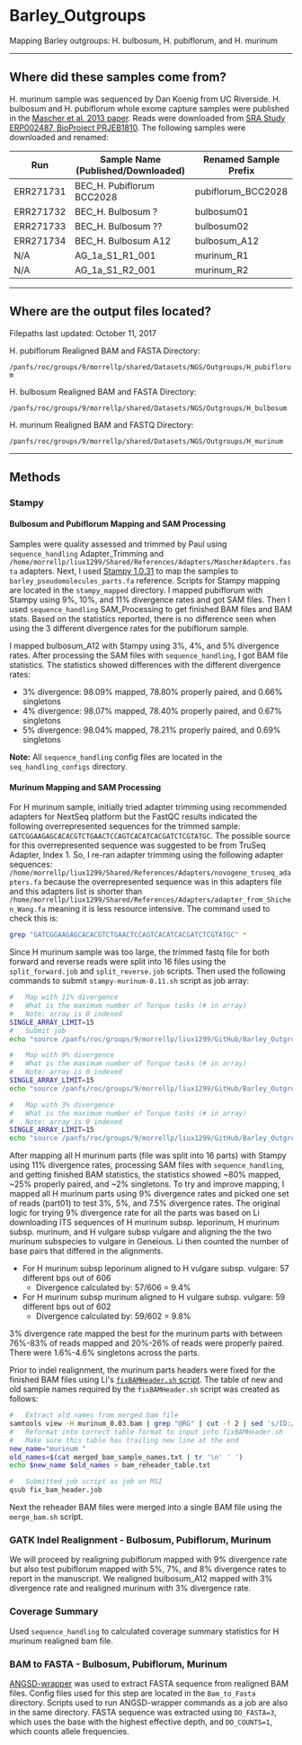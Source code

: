 # Barley_Outgroups

Mapping Barley outgroups: H. bulbosum, H. pubiflorum, and H. murinum

---

## Where did these samples come from?

H. murinum sample was sequenced by Dan Koenig from UC Riverside. H. bulbosum and H. pubiflorum whole exome capture samples were published in the [Mascher et al. 2013 paper](https://www.ncbi.nlm.nih.gov/pmc/articles/PMC4241023/#__sec16title). Reads were downloaded from [SRA Study ERP002487, BioProject PRJEB1810](https://www.ncbi.nlm.nih.gov/Traces/study/?acc=ERP002487). The following samples were downloaded and renamed:

| Run       | Sample Name (Published/Downloaded)   | Renamed Sample Prefix |
| --------- | ------------------------------------ | --------------------- |
| ERR271731 | BEC_H. Pubiflorum BCC2028            | pubiflorum_BCC2028    |
| ERR271732 | BEC_H. Bulbosum ?                    | bulbosum01            |
| ERR271733 | BEC_H. Bulbosum ??                   | bulbosum02            |
| ERR271734 | BEC_H. Bulbosum A12                  | bulbosum_A12          |
| N/A       | AG_1a_S1_R1_001                      | murinum_R1            |
| N/A       | AG_1a_S1_R2_001                      | murinum_R2            |

---

## Where are the output files located?

Filepaths last updated: October 11, 2017

H. pubiflorum Realigned BAM and FASTA Directory:

`/panfs/roc/groups/9/morrellp/shared/Datasets/NGS/Outgroups/H_pubiflorum`

H. bulbosum Realigned BAM and FASTA Directory:

`/panfs/roc/groups/9/morrellp/shared/Datasets/NGS/Outgroups/H_bulbosum`

H. murinum Realigned BAM and FASTQ Directory:

`/panfs/roc/groups/9/morrellp/shared/Datasets/NGS/Outgroups/H_murinum`

---

## Methods

### Stampy

#### Bulbosum and Pubiflorum Mapping and SAM Processing

Samples were quality assessed and trimmed by Paul using `sequence_handling` Adapter_Trimming and `/home/morrellp/liux1299/Shared/References/Adapters/MascherAdapters.fasta` adapters. Next, I used [Stampy 1.0.31](http://www.well.ox.ac.uk/project-stampy) to map the samples to `barley_pseudomolecules_parts.fa` reference. Scripts for Stampy mapping are located in the `stampy_mapped` directory. I mapped pubiflorum with Stampy using 9%, 10%, and 11% divergence rates and got SAM files. Then I used `sequence_handling` SAM_Processing to get finished BAM files and BAM stats. Based on the statistics reported, there is no difference seen when using the 3 different divergence rates for the pubiflorum sample.

I mapped bulbosum_A12 with Stampy using 3%, 4%, and 5% divergence rates. After processing the SAM files with `sequence_handling`, I got BAM file statistics. The statistics showed differences with the different divergence rates:
- 3% divergence: 98.09% mapped, 78.80% properly paired, and 0.66% singletons
- 4% divergence: 98.07% mapped, 78.40% properly paired, and 0.67% singletons
- 5% divergence: 98.04% mapped, 78.21% properly paired, and 0.69% singletons

**Note:** All `sequence_handling` config files are located in the `seq_handling_configs` directory.

#### Murinum Mapping and SAM Processing

For H murinum sample, initially tried adapter trimming using recommended adapters for NextSeq platform but the FastQC results indicated the following overrepresented sequences for the trimmed sample: `GATCGGAAGAGCACACGTCTGAACTCCAGTCACATCACGATCTCGTATGC`. The possible source for this overrepresented sequence was suggested to be from TruSeq Adapter, Index 1. So, I re-ran adapter trimming using the following adapter sequences: `/home/morrellp/liux1299/Shared/References/Adapters/novogene_truseq_adapters.fa` because the overrepresented sequence was in this adapters file and this adapters list is shorter than `/home/morrellp/liux1299/Shared/References/Adapters/adapter_from_Shichen_Wang.fa` meaning it is less resource intensive. The command used to check this is:

```bash
grep "GATCGGAAGAGCACACGTCTGAACTCCAGTCACATCACGATCTCGTATGC" *
```

Since H murinum sample was too large, the trimmed fastq file for both forward and reverse reads were split into 16 files using the `split_forward.job` and `split_reverse.job` scripts. Then used the following commands to submit `stampy-murinum-0.11.sh` script as job array:

```bash
#   Map with 11% divergence
#   What is the maximum number of Torque tasks (# in array)
#   Note: array is 0 indexed
SINGLE_ARRAY_LIMIT=15
#   Submit job
echo "source /panfs/roc/groups/9/morrellp/liux1299/GitHub/Barley_Outgroups/stampy_mapped/stampy-murinum-0.11.sh && /panfs/roc/groups/9/morrellp/liux1299/GitHub/Barley_Outgroups/stampy_mapped/stampy-murinum-0.11.sh" | qsub -t 0-"${SINGLE_ARRAY_LIMIT}" -q mesabi -l mem=62gb,nodes=1:ppn=24,walltime=96:00:00 -m abe -M liux1299@umn.edu

#   Map with 9% divergence
#   What is the maximum number of Torque tasks (# in array)
#   Note: array is 0 indexed
SINGLE_ARRAY_LIMIT=15
echo "source /panfs/roc/groups/9/morrellp/liux1299/GitHub/Barley_Outgroups/stampy_mapped/stampy-murinum-0.09.sh && /panfs/roc/groups/9/morrellp/liux1299/GitHub/Barley_Outgroups/stampy_mapped/stampy-murinum-0.09.sh" | qsub -t 0-"${SINGLE_ARRAY_LIMIT}" -q mesabi -l mem=62gb,nodes=1:ppn=24,walltime=72:00:00 -m abe -M liux1299@umn.edu

#   Map with 3% divergence
#   What is the maximum number of Torque tasks (# in array)
#   Note: array is 0 indexed
SINGLE_ARRAY_LIMIT=15
echo "source /panfs/roc/groups/9/morrellp/liux1299/GitHub/Barley_Outgroups/stampy_mapped/stampy-murinum-0.03.sh && /panfs/roc/groups/9/morrellp/liux1299/GitHub/Barley_Outgroups/stampy_mapped/stampy-murinum-0.03.sh" | qsub -t 0-"${SINGLE_ARRAY_LIMIT}" -q mesabi -l mem=62gb,nodes=1:ppn=24,walltime=72:00:00 -m abe -M liux1299@umn.edu
```

After mapping all H murinum parts (file was split into 16 parts) with Stampy using 11% divergence rates, processing SAM files with `sequence_handling`, and getting finished BAM statistics, the statistics showed ~80% mapped, ~25% properly paired, and ~2% singletons. To try and improve mapping, I mapped all H murinum parts using 9% divergence rates and picked one set of reads (part01) to test 3%, 5%, and 7.5% divergence rates. The original logic for trying 9% divergence rate for all the parts was based on Li downloading ITS sequences of H murinum subsp. leporinum, H murinum subsp. murinum, and H vulgare subsp vulgare and aligning the the two murinum subspecies to vulgare in Geneious. Li then counted the number of base pairs that differed in the alignments.
- For H murinum subsp leporinum aligned to H vulgare subsp. vulgare: 57 different bps out of 606
   - Divergence calculated by: 57/606 = 9.4%
- For H murinum subsp murinum aligned to H vulgare subsp. vulgare: 59 different bps out of 602
   - Divergence calculated by: 59/602 = 9.8%

3% divergence rate mapped the best for the murinum parts with between 76%-83% of reads mapped and 20%-26% of reads were properly paired. There were 1.6%-4.6% singletons across the parts.

Prior to indel realignment, the murinum parts headers were fixed for the finished BAM files using Li's [`fixBAMHeader.sh` script](https://github.com/lilei1/Utilites/blob/master/script/fixBAMHeader.sh). The table of new and old sample names required by the `fixBAMHeader.sh` script was created as follows:

```bash
#   Extract old names from merged bam file
samtools view -H murinum_0.03.bam | grep "@RG" | cut -f 2 | sed 's/ID://g' > merged_bam_sample_names.txt
#   Reformat into correct table format to input into fixBAMHeader.sh
#   Make sure this table has trailing new line at the end
new_name="murinum "
old_names=$(cat merged_bam_sample_names.txt | tr '\n' ' ')
echo $new_name $old_names > bam_reheader_table.txt

#   Submitted job script as job on MSI
qsub fix_bam_header.job
```

Next the reheader BAM files were merged into a single BAM file using the `merge_bam.sh` script.

### GATK Indel Realignment - Bulbosum, Pubiflorum, Murinum

We will proceed by realigning pubiflorum mapped with 9% divergence rate but also test pubiflorum mapped with 5%, 7%, and 8% divergence rates to report in the manuscript. We realigned bulbosum_A12 mapped with 3% divergence rate and realigned murinum with 3% divergence rate.

### Coverage Summary

Used `sequence_handling` to calculated coverage summary statistics for H murinum realigned bam file.

### BAM to FASTA - Bulbosum, Pubiflorum, Murinum

[ANGSD-wrapper](https://github.com/mojaveazure/angsd-wrapper) was used to extract FASTA sequence from realigned BAM files. Config files used for this step are located in the `Bam_to_Fasta` directory. Scripts used to run ANGSD-wrapper commands as a job are also in the same directory. FASTA sequence was extracted using `DO_FASTA=3`, which uses the base with the highest effective depth, and `DO_COUNTS=1`, which counts allele frequencies.
